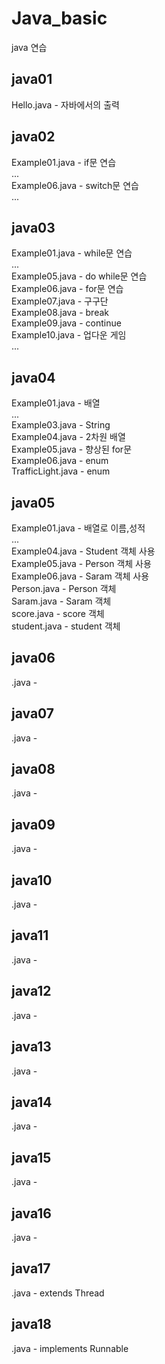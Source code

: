 # Java_basic
  java 연습  

## java01  
  Hello.java - 자바에서의 출력  

## java02  
  Example01.java - if문 연습  
  ...  
  Example06.java - switch문 연습  
  ...  

## java03  
  Example01.java - while문 연습  
  ...  
  Example05.java - do while문 연습  
  Example06.java - for문 연습  
  Example07.java - 구구단  
  Example08.java - break  
  Example09.java - continue  
  Example10.java - 업다운 게임  
  ...  

## java04  
  Example01.java - 배열  
  ...  
  Example03.java - String  
  Example04.java - 2차원 배열  
  Example05.java - 향상된 for문  
  Example06.java - enum  
  TrafficLight.java - enum  

## java05  
  Example01.java - 배열로 이름,성적  
  ...  
  Example04.java - Student 객체 사용  
  Example05.java - Person 객체 사용  
  Example06.java - Saram 객체 사용  
  Person.java - Person 객체  
  Saram.java - Saram 객체  
  score.java - score 객체  
  student.java - student 객체  

## java06  
  .java -   

## java07  
  .java -   

## java08  
  .java -   

## java09  
  .java -   

## java10  
  .java -   

## java11  
  .java -   

## java12  
  .java -   

## java13  
  .java -   

## java14  
  .java -   

## java15  
  .java -   

## java16  
  .java -   

## java17  
  .java - extends Thread  

## java18  
  .java - implements Runnable  